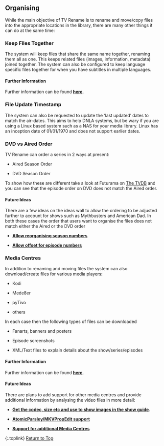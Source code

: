 <!-- START ORGANISING ------------------------ -->
## Organising

While the main objective of TV Rename is to rename and move/copy files into the appropriate locations in the library, there are many other things it can do at the same time:

### Keep Files Together

The system will keep files that share the same name together, renaming them all as one. This keeps related files (images, information, metadata) joined together. The system can also be configured to keep language specific files together for when you have subtitles in multiple languages.

#### Further Information

Further information can be found [**here**](/manual/options/#the-files-and-folders-tab "Read about 'Keep Together' options").

### File Update Timestamp

The system can also be requested to update the ‘last updated’ dates to match the air-dates. This aims to help DNLA systems,
 but be wary if you are using a Linux based system such as a NAS for your media library. Linux has an inception date of 01/01/1970 and does not support earlier dates.
 
### DVD vs Aired Order

TV Rename can order a series in 2 ways at present:

* Aired Season Order

* DVD Season Order

To show how these are different take a look at Futurama on [The&nbsp;TVDB](http://thetvdb.com/series/futurama "Visit Futurama on thetvdb.com") and you can see that the episode order on DVD does not match the Aired order.

#### Future Ideas

There are a few ideas on the ideas wall to allow the ordering to be adjusted further to account for shows such as Mythbusters and American Dad. In both these cases the order that users want to organise the files does not match either the Aired or the DVD order

* [**Allow reorganising season numbers**](http://ideas.theideawall.com/TVRename/Forum/TopicDetails/1c0aeb70-98ae-4937-9de3-8243ca61fcf2 "Visit the Idea Wall")

* [**Allow offset for episode numbers**](http://ideas.theideawall.com/TVRename/Forum/TopicDetails/ccf342c0-94b0-42f2-a0ba-a7cda261b2fa "Visdit the Idea Wall")

### Media Centres

In addition to renaming and moving files the system can also download/create files for various media players:

* Kodi

* Mede8er

* pyTivo

* others

In each case then the following types of files can be downloaded

* Fanarts, banners and posters

* Episode screenshots

* XML/Text files to explain details about the show/series/episodes

#### Further Information

Further information can be found [**here**](/manual/options/#the-media-center-tab "Read about Media Centre support").

#### Future Ideas

There are plans to add support for other media centres and provide additional information by analysing the video files in more detail:

* [**Get the codec, size etc and use to show images in the show guide**](http://ideas.theideawall.com/TVRename/Forum/TopicDetails/861a5956-e5d4-466e-baf7-1f137b7c5855 "Visit the Idea Wall").

* [**AtomicParsley/MKVPropEdit support**](http://ideas.theideawall.com/TVRename/Forum/TopicDetails/2934aef8-4dfe-4503-a995-81b95542a6bf "Visit the Idea Wall")

* [**Support for additional Media Centres**]( http://ideas.theideawall.com/TVRename/Forum/TopicDetails/74204b8a-836a-4a6e-997d-09ea4fe39362 "Visit the Idea Wall")

{:.toplink}
[Return to Top]()
<!-- END ORGANISING -------------------------- -->
